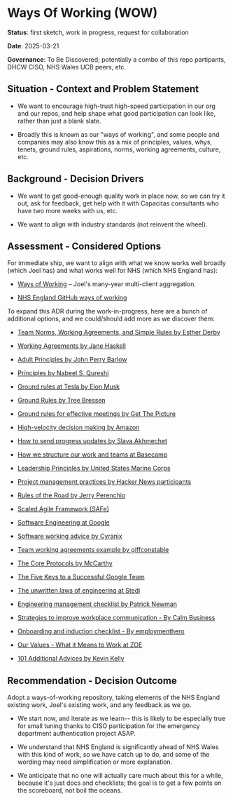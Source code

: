 # Ways Of Working (WOW)

**Status**: first sketch, work in progress, request for collaboration

**Date**: 2025-03-21

**Governance**: To Be Discovered; potentially a combo of this repo partipants, DHCW CISO, NHS Wales UCB peers, etc.

## Situation - Context and Problem Statement

* We want to encourage high-trust high-speed participation in our org and our repos, and help shape what good participation can look like, rather than just a blank slate.

* Broadly this is known as our "ways of working", and some people and companies may also know this as a mix of principles, values, whys, tenets, ground rules, aspirations, norms, working agreements, culture, etc.

## Background - Decision Drivers

* We want to get good-enough quality work in place now, so we can try it out, ask for feedback, get help with it with Capacitas consultants who have two more weeks with us, etc.

* We want to align with industry standards (not reinvent the wheel).

## Assessment - Considered Options

For immediate ship, we want to align with what we know works well broadly (which Joel has) and what works well for NHS (which NHS England has):

* [Ways of Working](http://github.com/joelparkerhenderson/ways-of-working) – Joel's many-year multi-client aggregation.

* [NHS England GitHub ways of working](https://github.com/nhsengland/github-WoW)

To expand this ADR during the work-in-progress, here are a bunch of additional options, and we could/should add more as we discover them:

* [Team Norms, Working Agreements, and Simple Rules by Esther Derby](https://github.com/joelparkerhenderson/ways-of-working/tree/main/doc/team-norms-by-esther-derby/)

* [Working Agreements by Jane Haskell](https://github.com/joelparkerhenderson/ways-of-working/tree/main/doc/working-agreements-by-jane-haskell/)

* [Adult Principles by John Perry Barlow](https://github.com/joelparkerhenderson/ways-of-working/tree/main/doc/adult-principles-by-john-perry-barlow/)

* [Principles by Nabeel S. Qureshi](https://github.com/joelparkerhenderson/ways-of-working/tree/main/doc/principles-by-nabeel-s-qureshi/)

* [Ground rules at Tesla by Elon Musk](https://github.com/joelparkerhenderson/ways-of-working/tree/main/doc/ground-rules-at-tesla-by-elon-musk/)

* [Ground Rules by Tree Bressen](https://github.com/joelparkerhenderson/ways-of-working/tree/main/doc/ground-rules-by-tree-bressen/)

* [Ground rules for effective meetings by Get The Picture](https://github.com/joelparkerhenderson/ways-of-working/tree/main/doc/ground-rules-for-effective-meetings-by-get-the-picture/)

* [High-velocity decision making by Amazon](https://github.com/joelparkerhenderson/ways-of-working/tree/main/doc/high-velocity-decision-making-by-amazon/)

* [How to send progress updates by Slava Akhmechet](how-to-send-progress-updates-by-slava-akhmechet)

* [How we structure our work and teams at Basecamp](https://github.com/joelparkerhenderson/ways-of-working/tree/main/doc/how-we-structure-our-work-and-teams-at-basecamp/)

* [Leadership Principles by United States Marine Corps](https://github.com/joelparkerhenderson/ways-of-working/tree/main/doc/leadership-principles-by-united-states-marine-corps/)

* [Project management practices by Hacker News participants](https://github.com/joelparkerhenderson/ways-of-working/tree/main/doc/project-management-practices-by-hackernews/)

* [Rules of the Road by Jerry Perenchio](https://github.com/joelparkerhenderson/ways-of-working/tree/main/doc/rules-of-the-road-by-jerry-perenchio/)

* [Scaled Agile Framework (SAFe)](https://github.com/joelparkerhenderson/ways-of-working/tree/main/doc/scaled-agile-framework-safe/)

* [Software Engineering at Google](https://github.com/joelparkerhenderson/ways-of-working/tree/main/doc/software-engineering-at-google/)

* [Software working advice by Cyranix](https://github.com/joelparkerhenderson/ways-of-working/tree/main/doc/software-working-advice-by-cyranix/)

* [Team working agreements example by giffconstable](https://github.com/joelparkerhenderson/ways-of-working/tree/main/doc/team-working-agreement-example-by-giffconstable/)

* [The Core Protocols by McCarthy](https://github.com/joelparkerhenderson/ways-of-working/tree/main/doc/the-core-protocols-by-mccarthy/)

* [The Five Keys to a Successful Google Team](https://github.com/joelparkerhenderson/ways-of-working/tree/main/doc/the-five-keys-to-a-successful-google-team/)

* [The unwritten laws of engineering at Stedi](https://github.com/joelparkerhenderson/ways-of-working/tree/main/doc/the-unwritten-laws-of-engineering-at-stedi/)

* [Engineering management checklist by Patrick Newman](https://github.com/joelparkerhenderson/ways-of-working/tree/main/doc/engineering-management-checklist-by-patrick-newman/)

* [Strategies to improve workplace communication - By Calm Business](https://github.com/joelparkerhenderson/ways-of-working/tree/main/doc/strategies-to-improve-workplace-communication-by-calm-business/)

* [Onboarding and induction checklist - By employmenthero](https://github.com/joelparkerhenderson/ways-of-working/tree/main/doc/onboarding-and-induction-checklist-by-employme/)

* [Our Values - What it Means to Work at ZOE](https://github.com/joelparkerhenderson/ways-of-working/tree/main/doc/our-values-what-it-means-to-work-at-zoe/)

* [101 Additional Advices by Kevin Kelly](https://github.com/joelparkerhenderson/ways-of-working/tree/main/doc/101-additional-advices-by-kevin-kelly/)

## Recommendation - Decision Outcome

Adopt a ways-of-working repository, taking elements of the NHS England existing work, Joel's existing work, and any feedback as we go.

* We start now, and iterate as we learn-- this is likely to be especially true for small tuning thanks to CISO participation for the emergency department authentication project ASAP.

* We understand that NHS England is significantly ahead of NHS Wales with this kind of work, so we have catch up to do, and some of the wording may need simplification or more explanation.

* We anticipate that no one will actually care much about this for a while, because it's just docs and checklists; the goal is to get a few points on the scoreboard, not boil the oceans.
